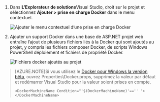 1. Dans **L’Explorateur de solutions**Visual Studio, droit sur le projet et sélectionnez **Ajouter > prise en charge Docker** dans le menu contextuel.

    ![Ajouter le menu contextuel d’une prise en charge Docker](media/vs-azure-tools-docker-add-docker-support/docker-support-context-menu.png)

1. Ajouter un support Docker dans une base de ASP.NET projet web entraîne l’ajout de plusieurs fichiers liés à la Docker qui sont ajoutés au projet, y compris les fichiers composer Docker, de scripts Windows PowerShell déploiement et fichiers de propriété Docker. 

    ![Fichiers docker ajoutés au projet](media/vs-azure-tools-docker-add-docker-support/docker-files-added.png)
    
> [AZURE.NOTE]Si vous utilisez le [Docker pour Windows la version bêta](https://beta.docker.com), ouvrez Properties\Docker.props, supprimez la valeur par défaut et redémarrer Visual Studio pour la valeur soient prises en compte.
> 
> ```
> <DockerMachineName Condition="'$(DockerMachineName)'=='' "></DockerMachineName>
> ```
